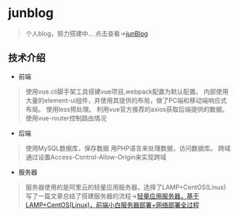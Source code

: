# junblog

> 个人blog，努力搭建中...
> 点击查看->[junBlog](http://shiny-jun.cn)

## 技术介绍

* 前端

>使用vue.cli脚手架工具搭建vue项目,webpack配置为默认配置。
>内部使用大量的element-ui组件，并使用其提供的布局，做了PC端和移动端响应式布局。
>使用less预处理。
>利用vue官方推荐的axios获取后端提供的数据。
>使用vue-router控制路由情况

* 后端

>使用MySQL数据库，保存数据
>用PHP语言来处理数据，访问数据库。
>跨域通过设置Access-Control-Allow-Origin来实现跨域

* 服务器
>服务器使用的是阿里云的轻量应用服务器，选择了LAMP+CentOS(Linux)
>写了一篇文章总结了搭建服务器的流程->[轻量应用服务器，基于LAMP+CentOS(Linux)，前端小白服务器部署+网络部署全过程](https://blog.csdn.net/cuiji4724/article/details/81395364)
